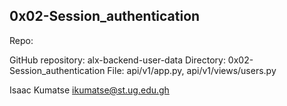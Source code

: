 ## 0x02-Session_authentication

Repo:

GitHub repository: alx-backend-user-data
Directory: 0x02-Session_authentication
File: api/v1/app.py, api/v1/views/users.py

Isaac Kumatse ikumatse@st.ug.edu.gh